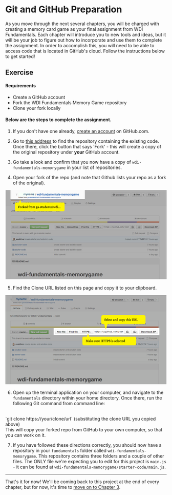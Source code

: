 # Git and GitHub Preparation

As you move through the next several chapters, you will be charged with creating a memory card game as your final assignment from WDI Fundamentals. Each chapter will introduce you to new tools and ideas, but it will be your job to figure out how to incorporate and use them to complete the assignment. In order to accomplish this, you will need to be able to access code that is located in GitHub's cloud. Follow the instructions below to get started!

## Exercise

#### Requirements

- Create a GitHub account
- Fork the WDI Fundamentals Memory Game repository
- Clone your fork locally

#### Below are the steps to complete the assignment.

1. If you don't have one already, [create an account](07_exercise.md) on GitHub.com.

2. Go to [this address](https://github.com/ga-students/wdi-fundamentals-memorygame) to find the repository containing the existing code.
  Once there, click the button that says 'Fork' - this will create a copy of the original repository under **your** GitHub account.

3. Go take a look and confirm that you now have a copy of `wdi-fundamentals-memorygame` in your list of repositories.

4. Open your fork of the repo (and note that Github lists your repo as a fork of the original).

  ![Image showing "forked from ga-students/wdi-fundamentals-rps"](../assets/chapter2/clone_ga-students.png)

5. Find the Clone URL listed on this page and copy it to your clipboard.

  ![Image showing "clone HTTP address"](../assets/chapter2/clone_http.png)

6. Open up the terminal application on your computer, and navigate to the `fundamentals` directory within your home directory.
  Once there, run the following Git command from command line:
<br>
`git clone https://your/clone/url` (substituting the clone URL you copied above)
<br>
  This will copy your forked repo from GitHub to your own computer, so that you can work on it.

7. If you have followed these directions correctly, you should now have a repository in your `fundamentals` folder called `wdi-fundamentals-memorygame`. This repository contains three folders and a couple of other files.  The ONLY file we're expecting you to edit for this project is `main.js` - it can be found at `wdi-fundamentals-memorygame/starter-code/main.js`.

---

That's it for now! We'll be coming back to this project at the end of every chapter, but for now, it's time to [move on to Chapter 3](../03_chapter/intro.md).
